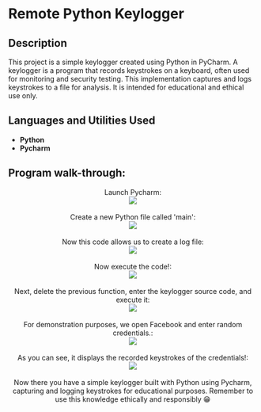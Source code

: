 <h1>Remote Python Keylogger</h1>



<h2>Description</h2>
This project is a simple keylogger created using Python in PyCharm. A keylogger is a program that records keystrokes on a keyboard, often used for monitoring and security testing. This implementation captures and logs keystrokes to a file for analysis. It is intended for educational and ethical use only.
<br />


<h2>Languages and Utilities Used</h2>

- <b>Python</b> 
- <b>Pycharm</b>


<h2>Program walk-through:</h2>

<p align="center">
Launch Pycharm: <br/>
<img src="https://i.imgur.com/RAHQlhY.png"/>
<br />
<br />
Create a new Python file called 'main':  <br/>
<img src="https://i.imgur.com/nmqjIiq.png"/>
<br />
<br />
Now this code allows us to create a log file: <br/>
<img src="https://i.imgur.com/ocK0h3w.png"/>
<br />
<br />
Now execute the code!:  <br/>
<img src="https://i.imgur.com/j5wDZSD.png"/>
<br />
<br />
Next, delete the previous function, enter the keylogger source code, and execute it:  <br/>
<img src="https://i.imgur.com/uAVN821.png"/>
<br />
<br />
For demonstration purposes, we open Facebook and enter random credentials.:  <br/>
<img src="https://i.imgur.com/REa7kZZ.png"/>
<br />
<br />
As you can see, it displays the recorded keystrokes of the credentials!:  <br/>
<img src="https://i.imgur.com/QdLbxvx.png"/>
<br />
<br />
Now there you have a simple keylogger built with Python using Pycharm, capturing and logging keystrokes for educational purposes. Remember to use this knowledge ethically and responsibly 😁
</p>

<!--
 ```diff
- text in red
+ text in green
! text in orange
# text in gray
@@ text in purple (and bold)@@
```
--!>
